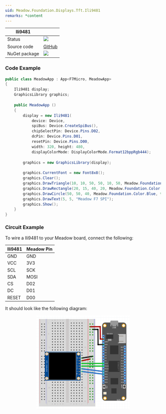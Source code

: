 ```yaml
---
uid: Meadow.Foundation.Displays.Tft.Ili9481
remarks: *content
---
```


| Ili9481       |             |
|---------------|-------------|
| Status        | <img src="https://img.shields.io/badge/Working-brightgreen" style="width: auto; height: -webkit-fill-available;" /> |
| Source code   | [GitHub](https://github.com/WildernessLabs/Meadow.Foundation/tree/master/Source/Meadow.Foundation.Peripherals/Displays.TftSpi) |
| NuGet package | <a href="https://www.nuget.org/packages/Meadow.Foundation.Displays.TftSpi/" target="_blank"><img src="https://img.shields.io/nuget/v/Meadow.Foundation.Displays.TftSpi.svg?label=Meadow.Foundation.Displays.TftSpi" style="width: auto; height: -webkit-fill-available;" /></a> |

### Code Example

```csharp
public class MeadowApp : App<F7Micro, MeadowApp>
{
    Ili9481 display;
    GraphicsLibrary graphics;

    public MeadowApp ()
    {
        display = new Ili9481(
            device: Device, 
            spiBus: Device.CreateSpiBus(),
			chipSelectPin: Device.Pins.D02,
			dcPin: Device.Pins.D01,
            resetPin: Device.Pins.D00,
			width: 320, height: 480,
			displayColorMode: DisplayColorMode.Format12bppRgb444);

        graphics = new GraphicsLibrary(display);

        graphics.CurrentFont = new Font8x8();
        graphics.Clear();
        graphics.DrawTriangle(10, 10, 50, 50, 10, 50, Meadow.Foundation.Color.Red);
        graphics.DrawRectangle(20, 15, 40, 20, Meadow.Foundation.Color.Yellow, false);
        graphics.DrawCircle(50, 50, 40, Meadow.Foundation.Color.Blue, false);
        graphics.DrawText(5, 5, "Meadow F7 SPI");
        graphics.Show();
    }
}
```

### Circuit Example

 To wire a Ili9481 to your Meadow board, connect the following:

| Ili9481 | Meadow Pin |
|--------|------------|
| GND    | GND        |
| VCC    | 3V3        |
| SCL    | SCK        |
| SDA    | MOSI       |
| CS     | D02        |
| DC     | D01        |
| RESET  | D00        |

It should look like the following diagram:

<img src="../../API_Assets/Meadow.Foundation.Displays.Tft.Ili9481/Ili9481_Fritzing.png" 
    style="width: 60%; display: block; margin-left: auto; margin-right: auto;" />